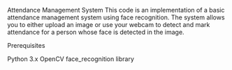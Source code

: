 Attendance Management System
This code is an implementation of a basic attendance management system using face recognition.
The system allows you to either upload an image or use your webcam to detect and mark attendance for a person whose face is detected in the image.


Prerequisites

Python 3.x
OpenCV
face_recognition library
